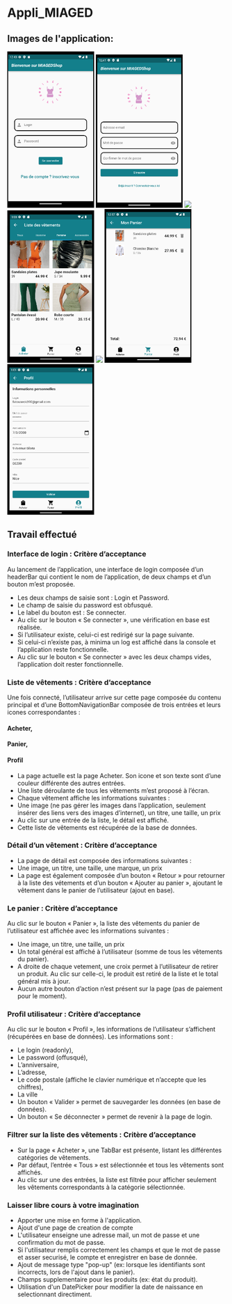 # Appli_MIAGED
## Images de l'application:
<p float="left">
  <img src="./images/login.png" width="200" />
  <img src="./images/inscription.png" width="200" />
  <img src="./images/vêtements.png" width="200" />
  <img src="./images/categorie.png" width="200" />
  <img src="./images/détail.png" width="200" />
  <img src="./images/panier.png" width="200" />
  <img src="./images/profil.png" width="200" />
</p>

## Travail effectué
### Interface de login : Critère d’acceptance

Au lancement de l’application, une interface de login composée d’un headerBar qui contient le nom de l’application, de deux champs et d’un bouton m’est proposée.
- Les deux champs de saisie sont : Login et Password.
- Le champ de saisie du password est obfusqué.
- Le label du bouton est : Se connecter.
- Au clic sur le bouton « Se connecter », une vérification en base est réalisée.
- Si l’utilisateur existe, celui-ci est redirigé sur la page suivante.
- Si celui-ci n’existe pas, à minima un log est affiché dans la console et l’application reste fonctionnelle.
- Au clic sur le bouton « Se connecter » avec les deux champs vides, l’application doit rester fonctionnelle.

### Liste de vêtements : Critère d’acceptance

Une fois connecté, l’utilisateur arrive sur cette page composée du contenu principal et d’une BottomNavigationBar composée de trois entrées et leurs icones correspondantes :
#### Acheter,
#### Panier,
#### Profil
- La page actuelle est la page Acheter. Son icone et son texte sont d’une couleur différente des autres entrées.
- Une liste déroulante de tous les vêtements m’est proposé à l’écran.
- Chaque vêtement affiche les informations suivantes :
- Une image (ne pas gérer les images dans l’application, seulement insérer des liens vers des images d’internet), un titre, une taille, un prix
- Au clic sur une entrée de la liste, le détail est affiché.
- Cette liste de vêtements est récupérée de la base de données.

### Détail d’un vêtement : Critère d’acceptance
- La page de détail est composée des informations suivantes :
- Une image, un titre, une taille, une marque, un prix
- La page est également composée d’un bouton « Retour » pour retourner à la liste des vétements et d’un bouton « Ajouter au panier », ajoutant le vêtement dans le     panier de l’utilisateur (ajout en base).

### Le panier : Critère d’acceptance
Au clic sur le bouton « Panier », la liste des vêtements du panier de l’utilisateur est affichée avec les informations suivantes :
- Une image, un titre, une taille, un prix
- Un total général est affiché à l’utilisateur (somme de tous les vêtements du panier).
- A droite de chaque vetement, une croix permet à l’utilisateur de retirer un produit. Au clic sur celle-ci, le produit est retiré de la liste et le total général     mis à jour.
- Aucun autre bouton d’action n’est présent sur la page (pas de paiement pour le moment).

### Profil utilisateur : Critère d’acceptance
Au clic sur le bouton « Profil », les informations de l’utilisateur s’affichent (récupérées en base de données).
Les informations sont :
- Le login (readonly),
- Le password (offusqué),
- L’anniversaire,
- L’adresse,
- Le code postale (affiche le clavier numérique et n’accepte que les chiffres),
- La ville
- Un bouton « Valider » permet de sauvegarder les données (en base de données).
- Un bouton « Se déconnecter » permet de revenir à la page de login.

### Filtrer sur la liste des vêtements : Critère d’acceptance
- Sur la page « Acheter », une TabBar est présente, listant les différentes catégories de vêtements.
- Par défaut, l’entrée « Tous » est sélectionnée et tous les vêtements sont affichés.
- Au clic sur une des entrées, la liste est filtrée pour afficher seulement les vêtements correspondants à la catégorie sélectionnée.

### Laisser libre cours à votre imagination

- Apporter une mise en forme à l'application.
- Ajout d'une page de creation de compte
- L'utilisateur enseigne une adresse mail, un mot de passe et une confirmation du mot de passe.
- Si l'utilisateur remplis correctement les champs et que le mot de passe et asser securisé, le compte et enregistrer en base de donnée.
- Ajout de message type "pop-up" (ex: lorsque les identifiants sont incorrects, lors de l'ajout dans le panier).
- Champs supplementaire pour les produits (ex: état du produit).
- Utilisation d'un DatePicker pour modifier la date de naissance en selectionnant directiment. 

